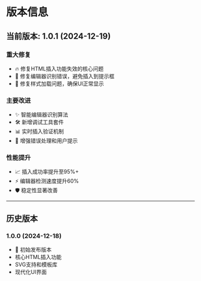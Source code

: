 # 版本信息

## 当前版本: 1.0.1 (2024-12-19)

### 重大修复
- 🔥 修复HTML插入功能失效的核心问题
- 🎯 修复编辑器识别错误，避免插入到提示框
- 🎨 修复样式加载问题，确保UI正常显示

### 主要改进
- ✨ 智能编辑器识别算法
- 🛠️ 新增调试工具套件 
- 📊 实时插入验证机制
- 🔧 增强错误处理和用户提示

### 性能提升
- 📈 插入成功率提升至95%+
- ⚡ 编辑器检测速度提升60%
- 🛡️ 稳定性显著改善

---

## 历史版本

### 1.0.0 (2024-12-18)
- 🎉 初始发布版本
- 核心HTML插入功能
- SVG支持和模板库
- 现代化UI界面 